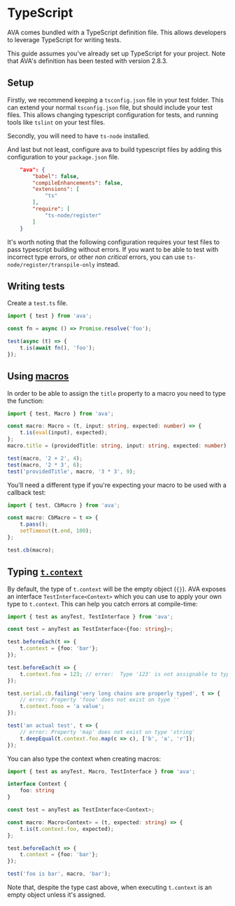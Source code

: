 # TypeScript

AVA comes bundled with a TypeScript definition file. This allows developers to
leverage TypeScript for writing tests.

This guide assumes you've already set up TypeScript for your project. Note that
AVA's definition has been tested with version 2.8.3.

## Setup

Firstly, we recommend keeping a `tsconfig.json` file in your test folder. This
can extend your normal `tsconfig.json` file, but should include your test files.
This allows changing typescript configuration for tests, and running tools like
`tslint` on your test files.

Secondly, you will need to have `ts-node` installed.

And last but not least, configure ava to build typescript files by adding
this configuration to your `package.json` file.

```json
	"ava": {
		"babel": false,
		"compileEnhancements": false,
		"extensions": [
			"ts"
		],
		"require": [
			"ts-node/register"
		]
	}
```

It's worth noting that the following configuration requires your test files
to pass typescript building without errors. If you want to be able to test with
incorrect type errors, or other _non critical_ errors, you can use
`ts-node/register/transpile-only` instead.

## Writing tests

Create a `test.ts` file.

```ts
import { test } from 'ava';

const fn = async () => Promise.resolve('foo');

test(async (t) => {
	t.is(await fn(), 'foo');
});
```

## Using [macros](https://github.com/avajs/ava#test-macros)

In order to be able to assign the `title` property to a macro you need to type
the function:

```ts
import { test, Macro } from 'ava';

const macro: Macro = (t, input: string, expected: number) => {
	t.is(eval(input), expected);
};
macro.title = (providedTitle: string, input: string, expected: number) => `${providedTitle} ${input} = ${expected}`.trim();

test(macro, '2 + 2', 4);
test(macro, '2 * 3', 6);
test('providedTitle', macro, '3 * 3', 9);
```

You'll need a different type if you're expecting your macro to be used with a
callback test:

```ts
import { test, CbMacro } from 'ava';

const macro: CbMacro = t => {
	t.pass();
	setTimeout(t.end, 100);
};

test.cb(macro);
```

## Typing [`t.context`](https://github.com/avajs/ava#test-context)

By default, the type of `t.context` will be the empty object (`{}`). AVA exposes
an interface `TestInterface<Context>` which you can use to apply your own type
to `t.context`. This can help you catch errors at compile-time:

```ts
import { test as anyTest, TestInterface } from 'ava';

const test = anyTest as TestInterface<{foo: string}>;

test.beforeEach(t => {
	t.context = {foo: 'bar'};
});

test.beforeEach(t => {
	t.context.foo = 123; // error:  Type '123' is not assignable to type 'string'
});

test.serial.cb.failing('very long chains are properly typed', t => {
	// error: Property 'fooo' does not exist on type ''
	t.context.fooo = 'a value';
});

test('an actual test', t => {
	// error: Property 'map' does not exist on type 'string'
	t.deepEqual(t.context.foo.map(c => c), ['b', 'a', 'r']);
});
```

You can also type the context when creating macros:

```ts
import { test as anyTest, Macro, TestInterface } from 'ava';

interface Context {
	foo: string
}

const test = anyTest as TestInterface<Context>;

const macro: Macro<Context> = (t, expected: string) => {
	t.is(t.context.foo, expected);
};

test.beforeEach(t => {
	t.context = {foo: 'bar'};
});

test('foo is bar', macro, 'bar');
```

Note that, despite the type cast above, when executing `t.context` is an empty
object unless it's assigned.
